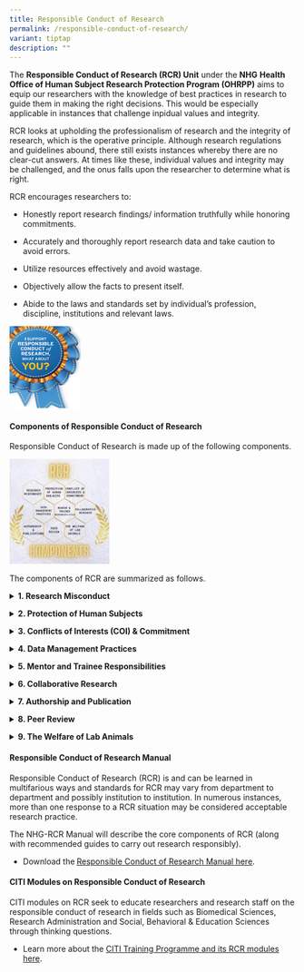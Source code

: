 ```yaml
---
title: Responsible Conduct of Research
permalink: /responsible-conduct-of-research/
variant: tiptap
description: ""
---
```

<p>The <strong>Responsible Conduct of Research (RCR) Unit</strong> under the <strong>NHG</strong>  <strong>Health Office of Human Subject Research Protection Program (OHRPP)</strong> aims
to equip our researchers with the knowledge of best practices in research
to guide them in making the right decisions. This would be especially applicable
in instances that challenge inpidual values and integrity.</p>
<p>RCR looks at upholding the professionalism of research and the integrity
of research, which is the operative principle. Although research regulations
and guidelines abound, there still exists instances whereby there are no
clear-cut answers. At times like these, individual values and integrity
may be challenged, and the onus falls upon the researcher to determine
what is right.</p>
<p>RCR encourages researchers to:</p>
<ul data-tight="true" class="tight">
<li>
<p>Honestly report research findings/ information truthfully while honoring
commitments.</p>
</li>
<li>
<p>Accurately and thoroughly report research data and take caution to avoid
errors.</p>
</li>
<li>
<p>Utilize resources effectively and avoid wastage.</p>
</li>
<li>
<p>Objectively allow the facts to present itself.</p>
</li>
<li>
<p>Abide to the laws and standards set by individual’s profession, discipline,
institutions and relevant laws.</p>
</li>
</ul>
<p></p>
<p></p>
<div class="isomer-image-wrapper">
<img style="width: 25%;" height="auto" width="100%" alt="" src="/images/Resp Conduct Research Pics/SupportRCR.png">
</div>
<p></p>
<h4><strong>Components of Responsible Conduct of Research</strong></h4>
<p>Responsible Conduct of Research is made up of the following components.</p>
<p></p>
<div class="isomer-image-wrapper">
<img style="width: 35%;" height="auto" width="100%" alt="" src="/images/Resp Conduct Research Pics/RCR_Components.png">
</div>
<p></p>
<p></p>
<p>The components of RCR are summarized as follows.</p>
<div data-type="detailGroup" class="isomer-accordion-group isomer-accordion isomer-accordion-white">
<details class="isomer-details">
<summary><strong>1. Research Misconduct</strong>
</summary>
<div data-type="detailsContent" class="isomer-details-content">
<p>(A) RCR Research Misconduct Event(s) is defined as Falsification, Fabrication
or Plagiarism in proposing, performing, or reviewing research, or in reporting
research results.</p>
<p>(B) A RCR Event may refer research misconduct events as defined above
or any other RCR Event(s) that may be categorized under one of the components
listed above.</p>
<p></p>
<p><strong>What to do if there is suspected Research Misconduct?</strong>
</p>
<p>NHG Health OHRPP recommends that the Whistle-Blower (the individual reporting
the suspected research misconduct) adheres to his/her institution’s policies
and or guidelines for whistle-blowing if there is suspected research misconduct.</p>
<p></p>
<p>Download the <a href="/files/Resp Conduct Research Manual/RCR_Research_Misconduct_Event_Report_Form_For_Institution_Jul25.pdf" rel="noopener noreferrer nofollow" target="_blank">RCR Event/ RCR Research Misconduct Event Report Form for Institution here</a>.</p>
<p></p>
<p></p>
</div>
</details>
</div>
<p></p>
<div data-type="detailGroup" class="isomer-accordion-group isomer-accordion isomer-accordion-white">
<details class="isomer-details">
<summary><strong>2. Protection of Human Subjects</strong>
</summary>
<div data-type="detailsContent" class="isomer-details-content">
<p>Researchers have the responsibility of obtaining appropriate approval
before conducting research involving human subjects.</p>
</div>
</details>
</div>
<p></p>
<div data-type="detailGroup" class="isomer-accordion-group isomer-accordion isomer-accordion-white">
<details class="isomer-details">
<summary><strong>3. Conflicts of Interests (COI) &amp; Commitment</strong>
</summary>
<div data-type="detailsContent" class="isomer-details-content">
<p>Researchers should recognize the Conflicts of Interest that are crucial
and that there are required steps to be taken to ensure that they do not
interfere with the responsible practice of research.</p>
</div>
</details>
</div>
<p></p>
<div data-type="detailGroup" class="isomer-accordion-group isomer-accordion isomer-accordion-white">
<details class="isomer-details">
<summary><strong>4. Data Management Practices</strong>
</summary>
<div data-type="detailsContent" class="isomer-details-content">
<p>Researchers should be familiar with the important considerations for data
management.</p>
</div>
</details>
</div>
<p></p>
<div data-type="detailGroup" class="isomer-accordion-group isomer-accordion isomer-accordion-white">
<details class="isomer-details">
<summary><strong>5. Mentor and Trainee Responsibilities</strong>
</summary>
<div data-type="detailsContent" class="isomer-details-content">
<p>Researchers should understand the basic responsibilities of mentor-trainee
relationship so as to ultimately produce independent and responsible researchers.</p>
</div>
</details>
</div>
<p></p>
<div data-type="detailGroup" class="isomer-accordion-group isomer-accordion isomer-accordion-white">
<details class="isomer-details">
<summary><strong>6. Collaborative Research</strong>
</summary>
<div data-type="detailsContent" class="isomer-details-content">
<p>Researchers should appreciate that effective collaboration begins with
a clear understanding of roles and relationships, good collaboration requires
effective management plans and appreciate that different institutions may
have different research practices.</p>
</div>
</details>
</div>
<p></p>
<div data-type="detailGroup" class="isomer-accordion-group isomer-accordion isomer-accordion-white">
<details class="isomer-details">
<summary><strong>7. Authorship and Publication</strong>
</summary>
<div data-type="detailsContent" class="isomer-details-content">
<p>Researchers should appreciate the minimum standards of responsible publications,
understand the elements of a responsible publication, appreciate what contributes
to responsible authorship and be aware of practices to avoid.</p>
</div>
</details>
</div>
<p></p>
<div data-type="detailGroup" class="isomer-accordion-group isomer-accordion isomer-accordion-white">
<details class="isomer-details">
<summary><strong>8. Peer Review</strong>
</summary>
<div data-type="detailsContent" class="isomer-details-content">
<p>Researchers should understand the qualities of responsible peer review,
the importance of meeting deadlines for review, the importance of assessing
quality of the research paper, appreciate the role of the reviewer to judge
the importance of the research and understand the importance of preserving
confidentiality.</p>
</div>
</details>
</div>
<p></p>
<div data-type="detailGroup" class="isomer-accordion-group isomer-accordion isomer-accordion-white">
<details class="isomer-details">
<summary><strong>9. The Welfare of Lab Animals</strong>
</summary>
<div data-type="detailsContent" class="isomer-details-content">
<p>Researchers intending to use animals in their research should know what
activities are subject to regulation(s), understand and follow the rules
for research approval, obtain appropriate training and accept continuing
responsibility for compliance through all stages of the research.</p>
</div>
</details>
</div>
<p></p>
<p></p>
<h4><strong>Responsible Conduct of Research Manual</strong></h4>
<p>Responsible Conduct of Research (RCR) is and can be learned in multifarious
ways and standards for RCR may vary from department to department and possibly
institution to institution. In numerous instances, more than one response
to a RCR situation may be considered acceptable research practice.</p>
<p>The NHG-RCR Manual will describe the core components of RCR (along with
recommended guides to carry out research responsibly).</p>
<ul data-tight="true" class="tight">
<li>
<p>Download the<strong> </strong><a href="/rcr-manual/" rel="noopener nofollow" target="_blank">Responsible Conduct of Research Manual here</a>.</p>
</li>
</ul>
<p></p>
<h4><strong>CITI Modules on Responsible Conduct of Research</strong></h4>
<p>CITI modules on RCR seek to educate researchers and research staff on
the responsible conduct of research in fields such as Biomedical Sciences,
Research Administration and Social, Behavioral &amp; Education Sciences
through thinking questions.</p>
<ul data-tight="true" class="tight">
<li>
<p>Learn more about the <a href="/citi-trainingprogm/" rel="noopener nofollow" target="_blank">CITI Training Programme and its RCR modules here</a>.</p>
</li>
</ul>
<p></p>
<p></p>
<p></p>